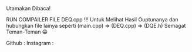 
Utamakan Dibaca!

RUN COMPAILER FILE DEQ.cpp !!! Untuk Melihat Hasil Ouptunanya dan hubungkan file lainya seperti (main.cpp) => (DEQ.cpp) => (DQE.h)
Semagat Teman-Teman 😁

Github    : 
Instagram :